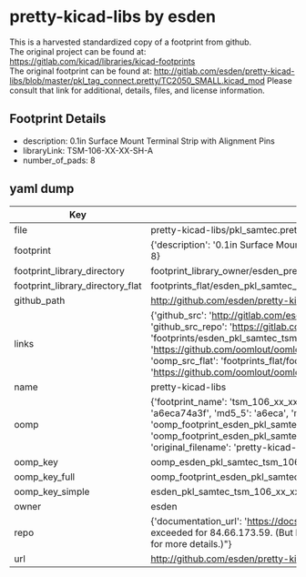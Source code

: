 # pretty-kicad-libs by esden  
This is a harvested standardized copy of a footprint from github.  
The original project can be found at:  
https://gitlab.com/kicad/libraries/kicad-footprints  
The original footprint can be found at:
http://gitlab.com/esden/pretty-kicad-libs/blob/master/pkl_tag_connect.pretty/TC2050_SMALL.kicad_mod
Please consult that link for additional, details, files, and license information.  
## Footprint Details
* description: 0.1in Surface Mount Terminal Strip with Alignment Pins  
* libraryLink: TSM-106-XX-XX-SH-A  
* number_of_pads: 8  
## yaml dump  
| Key | Value |  
| --- | --- |  
| file | pretty-kicad-libs/pkl_samtec.pretty/TSM-106-XX-XX-SH-A.kicad_mod |  
| footprint | {'description': '0.1in Surface Mount Terminal Strip with Alignment Pins', 'libraryLink': 'TSM-106-XX-XX-SH-A', 'number_of_pads': 8} |  
| footprint_library_directory | footprint_library_owner/esden_pretty-kicad-libs |  
| footprint_library_directory_flat | footprints_flat/esden_pkl_samtec_tsm_106_xx_xx_sh_a/working |  
| github_path | http://github.com/esden/pretty-kicad-libs/blob/master/pkl_samtec.pretty/TSM-106-XX-XX-SH-A.kicad_mod |  
| links | {'github_src': 'http://gitlab.com/esden/pretty-kicad-libs/blob/master/pkl_tag_connect.pretty/TC2050_SMALL.kicad_mod', 'github_src_repo': 'https://gitlab.com/kicad/libraries/kicad-footprints', 'oomp_bot': 'footprints/esden_pkl_samtec_tsm_106_xx_xx_sh_a/working', 'oomp_bot_github': 'https://github.com/oomlout/oomlout_oomp_footprint_bot/tree/main/footprints/esden_pkl_samtec_tsm_106_xx_xx_sh_a/working', 'oomp_src_flat': 'footprints_flat/footprints_flat/esden_pkl_samtec_tsm_106_xx_xx_sh_a/working', 'oomp_src_flat_github': 'https://github.com/oomlout/oomlout_oomp_footprint_src/tree/main/footprints_flat/esden_pkl_samtec_tsm_106_xx_xx_sh_a/working'} |  
| name | pretty-kicad-libs |  
| oomp | {'footprint_name': 'tsm_106_xx_xx_sh_a', 'library_name': 'pkl_samtec', 'md5': 'a6eca74a3fcf046521ad2a56126c9505', 'md5_10': 'a6eca74a3f', 'md5_5': 'a6eca', 'md5_6': 'a6eca7', 'oomp_key': 'oomp_esden_pkl_samtec_tsm_106_xx_xx_sh_a', 'oomp_key_extra': 'oomp_footprint_esden_pkl_samtec_tsm_106_xx_xx_sh_a', 'oomp_key_full': 'oomp_footprint_esden_pkl_samtec_tsm_106_xx_xx_sh_a_a6eca7', 'oomp_key_simple': 'esden_pkl_samtec_tsm_106_xx_xx_sh_a', 'original_filename': 'pretty-kicad-libs/pkl_samtec.pretty/TSM-106-XX-XX-SH-A.kicad_mod', 'owner_name': 'esden'} |  
| oomp_key | oomp_esden_pkl_samtec_tsm_106_xx_xx_sh_a |  
| oomp_key_full | oomp_footprint_esden_pkl_samtec_tsm_106_xx_xx_sh_a |  
| oomp_key_simple | esden_pkl_samtec_tsm_106_xx_xx_sh_a |  
| owner | esden |  
| repo | {'documentation_url': 'https://docs.github.com/rest/overview/resources-in-the-rest-api#rate-limiting', 'message': "API rate limit exceeded for 84.66.173.59. (But here's the good news: Authenticated requests get a higher rate limit. Check out the documentation for more details.)"} |  
| url | http://github.com/esden/pretty-kicad-libs |  

